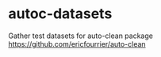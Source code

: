 # autoc-datasets
Gather test datasets for auto-clean package https://github.com/ericfourrier/auto-clean
